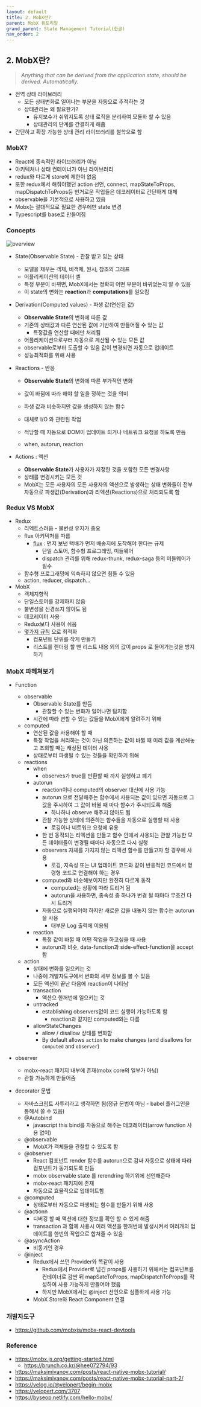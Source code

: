 ```yaml
---
layout: default
title: 2. MobX란?
parent: MobX 튜토리얼
grand_parent: State Management Tutorial(한글)
nav_order: 2
---
```


## 2. MobX란?

> _Anything that can be derived from the application state, should be derived. Automatically._

- 전역 상태 라이브러리
  - 모든 상태변화로 일어나는 부분을 자동으로 추적하는 것
  - 상태관리는 왜 필요한가?
    - 유지보수가 쉬워지도록 상태 로직을 분리하여 모듈화 할 수 있음
    - 상태관리의 단계를 간결하게 해줌
- 간단하고 확장 가능한 상태 관리 라이브러리를 철학으로 함

### MobX?

- React에 종속적인 라이브러리가 아님
- 아키텍처나 상태 컨테이너가 아닌 라이브러리
- redux와 다르게 store에 제한이 없음
- 또한 redux에서 해줘야했던 action 선언, connect, mapStateToProps, mapDispatchToProps등 번거로운 작업들은 데코레이터로 간단하게 대체
- observable을 기본적으로 사용하고 있음
- Mobx는 절대적으로 필요한 경우에만 state 변경
- Typescript를 base로 만들어짐

### Concepts

![overview](https://mobx.js.org/getting-started-assets/overview.png)

- State(Observable State) - 관찰 받고 있는 상태

  - 모델을 채우는 객체, 비객체, 원시, 참조의 그래프
  - 어플리케이션의 데이터 셀
  - 특정 부분이 바뀌면, MobX에서는 정확히 어떤 부분이 바뀌었는지 알 수 있음
  - 이 state의 변화는 **reaction**과 **computations**를 일으킴

- Derivation(Computed values) - 파생 값(연산된 값)

  - **Observable State**의 변화에 따른 값
  - 기존의 상태값과 다른 연산된 값에 기반하여 만들어질 수 있는 값
    - 특정값을 연산할 때에만 처리됨
  - 어플리케이션으로부터 자동으로 계산될 수 있는 모든 값
  - observable로부터 도출할 수 있음 값이 변경되면 자동으로 업데이트
  - 성능최적화를 위해 사용

- Reactions - 반응

  - **Observable State**의 변화에 따른 부가적인 변화
  - 값이 바뀜에 따라 해야 할 일을 정하는 것을 의미
  - 파생 값과 비슷하지만 값을 생성하지 않는 함수
  - 대체로 I/O 와 관련된 작업
  - 적당할 때 자동으로 DOM이 업데이트 되거나 네트워크 요청을 하도록 만듬

  - when, autorun, reaction

- Actions : 액션

  - **Observable State**가 사용자가 지정한 것을 포함한 모든 변경사항
  - 상태를 변경시키는 모든 것
  - MobX는 모든 사용자의 모든 사용자의 액션으로 발생하는 상태 변화들이 전부 자동으로 파생값(Derivation)과 리엑션(Reactions)으로 처리되도록 함

### Redux VS MobX

- Redux
  - 리엑트스러움 - 불변성 유지가 중요
  - flux 아키텍처를 따름
    - [flux](https://facebook.github.io/flux/) : 먼저 보낸 택배가 먼저 배송지에 도착해야 한다는 규제
      - 단일 스토어, 함수형 프로그래밍, 미들웨어
      - dispatch 관리를 위해 redux-thunk, redux-saga 등의 미들웨어가 필수
  - 함수형 프로그래밍에 익숙하지 않으면 힘들 수 있음
  - action, reducer, dispatch...
- MobX
  - 객체지향적
  - 단일스토어를 강제하지 않음
  - 불변성을 신경쓰지 않아도 됨
  - 데코레이터 사용
  - Redux보다 사용이 쉬움
  - [몇가지 규칙](https://mobx.js.org/best/react-performance.html) 으로 최적화
    - 컴포넌트 단위를 작게 만들기
    - 리스트를 렌더링 할 땐 리스트 내용 외의 값이 props 로 들어가는것을 방지하기

### MobX 파헤쳐보기

- Function
  - observable
    - Observable State를 만듬
      - 관찰할 수 있는 변화가 일어나면 탐지함
    - 시간에 따라 변할 수 있는 값들을 MobX에게 알려주기 위해
  - computed
    - 연산된 값을 사용해야 할 때
    - 특정 작업을 처리하는 것이 아닌 의존하는 값이 바뀔 때 미리 값을 계산해놓고 조회할 때는 캐싱된 데이터 사용
    - 상태로부터 파생될 수 있는 것들을 확인하기 위해
  - reactions
    - when
      - observes가 true를 반환할 때 까지 실행하고 폐기
    - autorun
      - reaction이나 computed의 observer 대신에 사용 가능
      - autorun 으로 전달해주는 함수에서 사용되는 값이 있으면 자동으로 그 값을 주시하여 그 값이 바뀔 때 마다 함수가 주시되도록 해줌
        - 하나하나 observe 해주지 않아도 됨
      - 관찰 가능한 상태에 의존하는 함수들을 자동으로 실행할 때 사용
        - 로깅이나 네트워크 요청에 유용
      - 한 번 동작되는 리엑션을 만들고 함수 안에서 사용되는 관찰 가능한 모든 데이터들이 변경될 때마다 자동으로 다시 실행
      - observers 자체를 가지지 않는 리액션 함수를 만들고자 할 경우에 사용
        - 로깅, 지속성 또는 UI 업데이트 코드와 같이 반응적인 코드에서 명령형 코드로 연결해야 하는 경우
      - computed와 비슷해보이지만 완전히 다르게 동작
        - computed는 상황에 따라 트리거 됨
        - autorun을 사용하면, 종속성 중 하나가 변경 될 때마다 무조건 다시 트리거
      - 자동으로 실행되어야 하지만 새로운 값을 내놓지 않는 함수는 autorun을 사용
        - 대부분 Log 출력에 이용됨
    - reaction
      - 특정 값이 바뀔 때 어떤 작업을 하고싶을 때 사용
      - autorun과 비슷, data-function과 side-effect-function을 accept함
  - action
    - 상태에 변화를 일으키는 것
    - 나중에 개발자도구에서 변화의 세부 정보를 볼 수 있음
    - 모든 액션이 끝난 다음에 reaction이 나타남
    - transaction
      - 액션으 한꺼번에 일으키는 것
    - untracked
      - establishing observers없이 코드 실행이 가능하도록 함
        - reaction과 같지만 computed와는 다름
    - allowStateChanges
      - allow / disallow 상태를 변화함
      - By default allows `action` to make changes (and disallows for `computed` and `observer`)
- observer

  - mobx-react 패키지 내부에 존재(mobx core의 일부가 아님)
  - 관찰 가능하게 만들어줌

- decorator 문법
  - 자바스크립트 사투리라고 생각하면 됨(정규 문법이 아님 - babel 플러그인을 통해서 쓸 수 있음)
  - @Autobind
    - javascript this bind를 자동으로 해주는 데코레이터(arrow function 사용 없이)
  - @observable
    - MobX가 객체들을 관찰할 수 있도록 함
  - @observer
    - React 컴포넌트 render 함수를 autorun으로 감싸 자동으로 상태에 따라 컴포넌트가 동기되도록 만듬
    - mobx observable state 를 rerendring 하기위에 선언해준다
    - mobx-react 패키지에 존재
    - 자동으로 효율적으로 업데이트함
  - @computed
    - 상태로부터 자동으로 파생되는 함수를 만들기 위해 사용
  - @actionn
    - 디버깅 할 때 액션에 대한 정보를 확인 할 수 있게 해줌
    - transaction 과 함께 사용시 여러 액션을 한꺼번에 발생시켜서 여러개의 업데이트를 한번의 작업으로 합쳐줄 수 있음
  - @asyncAction
    - 비동기인 경우
  - @inject
    - Redux에서 쓰던 Provider와 똑같이 사용
      - Redux에서 Provider로 넘긴 props를 사용하기 위해서는 컴포넌트를 컨테이너로 감싼 뒤 mapSateToProps, mapDispatchToProps를 작성하여 사용 가능하게 만들어야 했음
      - 하지만 MobX에서는 @inject 선언으로 심플하게 사용 가능
    - MobX Store와 React Component 연결

### 개발자도구

- https://github.com/mobxjs/mobx-react-devtools

### Reference

- https://mobx.js.org/getting-started.html
  - https://brunch.co.kr/@hee072794/93
- https://maksimivanov.com/posts/react-native-mobx-tutorial/
- https://maksimivanov.com/posts/react-native-mobx-tutorial-part-2/
- https://velog.io/@velopert/begin-mobx
- https://velopert.com/3707
- https://byseop.netlify.com/hello-mobx/
